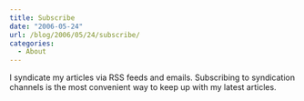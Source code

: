 ```yaml
---
title: Subscribe
date: "2006-05-24"
url: /blog/2006/05/24/subscribe/
categories:
  - About
---
```

I syndicate my articles via RSS feeds and emails.  Subscribing to syndication channels is the most convenient way to keep up with my latest articles.

